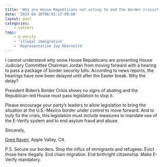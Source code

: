 ```yaml
---
title: 'Why are House Republicans not acting to end the border crisis?'
date: '2023-04-10T06:03:17-08:00'
layout: post
categories:
    - Letters
tags:
    - E-Verify
    - 'illegal immigration'
    - 'Representative Jay Obernolte'
---
```


I cannot understand why some House Republicans are preventing House Judiciary Committee Chairman Jordan from moving forward with a hearing to pass a package of border security bills. According to news reports, the hearings have now been delayed until after the Easter break. Why the delay?

President Biden’s Border Crisis shows no signs of abating and the Republican-led House must pass legislation to stop it.

Please encourage your party’s leaders to allow legislation to bring the situation at the U.S.-Mexico border under control to move forward. And to truly fix the crisis, this legislation must include measures to mandate use of the E-Verify system and to end asylum fraud and abuse.

Sincerely,

[Greg Raven](https://www.gregraven.org/), Apple Valley, CA

P.S. Secure our borders. Stop the influx of immigrants and refugees. Evict those here illegally. End chain migration. End birthright citizenship. Make E-Verify mandatory.